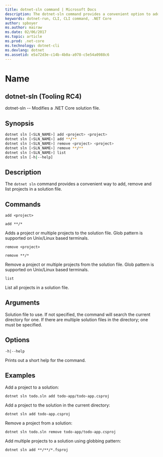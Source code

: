 ```yaml
---
title: dotnet-sln command | Microsoft Docs
description: The dotnet-sln command provides a convenient option to add, remove, and list projects in a solution file.
keywords: dotnet-run, CLI, CLI command, .NET Core
author: spboyer
ms.author: mairaw
ms.date: 02/06/2017
ms.topic: article
ms.prod: .net-core
ms.technology: dotnet-cli
ms.devlang: dotnet
ms.assetid: e5a72d3e-c14b-4b0a-a978-c5e54a0988c6
---
```

# Name

## dotnet-sln (Tooling RC4)

dotnet-sln -- Modifies a .NET Core solution file.

## Synopsis

```bash
dotnet sln [<SLN_NAME>] add <project> <project>
dotnet sln [<SLN_NAME>] add **/**
dotnet sln [<SLN_NAME>] remove <project> <project>
dotnet sln [<SLN_NAME>] remove **/**
dotnet sln [<SLN_NAME>] list
dotnet sln [-h|--help]
```

## Description

The `dotnet sln` command provides a convenient way to add, remove and list projects in a solution file.

## Commands

`add <project>`

`add **/*`

Adds a project or multiple projects to the solution file. Glob pattern is supported on Unix/Linux based terminals.

`remove <project>`

`remove **/*`

Remove a project or multiple projects from the solution file. Glob pattern is supported on Unix/Linux based terminals.

`list`

List all projects in a solution file.

## Arguments

Solution file to use. If not specified, the command will search the current directory for one. If there are multiple solution files in the directory; one must be specified.

## Options

`-h|--help`

Prints out a short help for the command.

## Examples

Add a project to a solution:

`dotnet sln todo.sln add todo-app/todo-app.csproj`

Add a project to the solution in the current directory:

`dotnet sln add todo-app.csproj`

Remove a project from a solution:

`dotnet sln todo.sln remove todo-app/todo-app.csproj`

Add multiple projects to a solution using globbing pattern:

`dotnet sln add **/**/*.fsproj`
